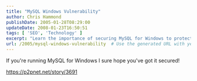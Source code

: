 ```yaml
---
title: "MySQL Windows Vulnerability"
author: Chris Hammond
publishDate: 2005-01-28T08:29:00
updateDate: 2008-01-23T16:50:51
tags: [ 'SEO', 'Technology' ]
excerpt: "Learn the importance of securing MySQL for Windows to protect your data and maintain system integrity. Check out our guide here. #MySQL #WindowsSecurity"
url: /2005/mysql-windows-vulnerability  # Use the generated URL with year
---
```

<P>If you're running MySQL for Windows I sure hope you've got it secured!</P> <P><A href="https://p2pnet.net/story/3691">https://p2pnet.net/story/3691</A></P>

